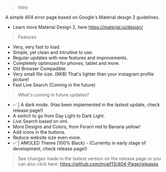 > Intro 

A simple 404 error page based on Google's Material design 2 guidelines.

- Learn more Material Design 2, here https://material.io/design/

> Features
- Very, very fast to load.
- Simple, yet clean and intruitive to use.
- Regular updates with new features and improvements.
- Completely optimized for phones, tablet and more.
- Old Browser Compadible.
- Very small file size. (9KB) That's lighter than your instagram profile picture!
- Fast Live Search (Coming in the future)

> What's coming in future updates?

- ✅ | A dark mode. (Has been implemented in the lastest update, check release page!)
- A switch to go from Day Light to Dark Light.
- Live Search based on xml.
- More Designs and Colors, from Ferarri red to Banana yellow!
- Add icons in the buttons.
- Reduce website size even more.
- ✅ | AMOLED Theme (100% Black) - (Currently in early stage of development, check release page!)



>See changes made in the lastest version on the release page or you can also click here: https://github.com/mraif13/404-Page/releases

